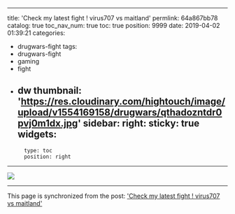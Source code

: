 
---
title: 'Check my latest fight ! virus707 vs maitland'
permlink: 64a867bb78
catalog: true
toc_nav_num: true
toc: true
position: 9999
date: 2019-04-02 01:39:21
categories:
- drugwars-fight
tags:
- drugwars-fight
- gaming
- fight
- dw
thumbnail: 'https://res.cloudinary.com/hightouch/image/upload/v1554169158/drugwars/qthadozntdr0pvj0m1dx.jpg'
sidebar:
    right:
        sticky: true
widgets:
    -
        type: toc
        position: right
---


<a href="https://drugwars.io/i/undefined"><img src="https://res.cloudinary.com/hightouch/image/upload/v1554169158/drugwars/qthadozntdr0pvj0m1dx.jpg"></a>

- - -

This page is synchronized from the post: ['Check my latest fight ! virus707 vs maitland'](https://steemit.com/@virus707/64a867bb78)
